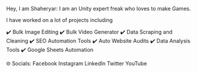 Hey, I am Shaheryar:
I am an Unity expert freak who loves to make Games.

I have worked on a lot of projects including

✔️ Bulk Image Editing
✔️ Bulk Video Generator
✔️ Data Scraping and Cleaning
✔️ SEO Automation Tools
✔️ Auto Website Audits
✔️ Data Analysis Tools
✔️ Google Sheets Automation

🌐 Socials:
Facebook Instagram LinkedIn Twitter YouTube
<!---
itxsheriyar/itxsheriyar is a ✨ special ✨ repository because its `README.md` (this file) appears on your GitHub profile.
You can click the Preview link to take a look at your changes.
--->
